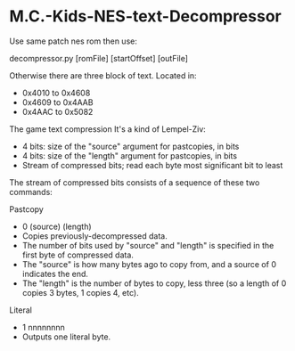 # M.C.-Kids-NES-text-Decompressor

Use same patch nes rom then use:

decompressor.py [romFile] [startOffset] [outFile]

Otherwise there are three block of text. Located in:

- 0x4010 to 0x4608
- 0x4609 to 0x4AAB
- 0x4AAC to 0x5082

The game text compression It's a kind of Lempel-Ziv:

- 4 bits: size of the "source" argument for pastcopies, in bits
- 4 bits: size of the "length" argument for pastcopies, in bits
- Stream of compressed bits; read each byte most significant bit to least

The stream of compressed bits consists of a sequence of these two commands:

Pastcopy

- 0 (source) (length)
- Copies previously-decompressed data.
- The number of bits used by "source" and "length" is specified in the first byte of compressed data.
- The "source" is how many bytes ago to copy from, and a source of 0 indicates the end.
- The "length" is the number of bytes to copy, less three (so a length of 0 copies 3 bytes, 1 copies 4, etc).

Literal

- 1 nnnnnnnn
- Outputs one literal byte.

